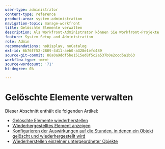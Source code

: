 ```yaml
---
user-type: administrator
content-type: reference
product-area: system-administration
navigation-topic: manage-workfront
title: Gelöschte Elemente verwalten
description: Als Workfront-Administrator können Sie Workfront-Projekte, -Aufgaben, -Probleme, -Dokumente und -Vorlagen wiederherstellen, wenn sie in den letzten 30 Tagen gelöscht wurden. Beim Wiederherstellen eines Objekts werden auch alle untergeordneten Objekte und Felder wiederhergestellt.
feature: System Setup and Administration
role: Admin
recommendations: noDisplay, noCatalog
exl-id: 6b76ff52-2809-4d11-aeb0-a328e1efc489
source-git-commit: 86a0a9ddf5be1515ed8f5c2a537b0e2ccd5a1b63
workflow-type: tm+mt
source-wordcount: '71'
ht-degree: 0%

---
```


# Gelöschte Elemente verwalten

Dieser Abschnitt enthält die folgenden Artikel:

* [Gelöschte Elemente wiederherstellen](../../../administration-and-setup/manage-workfront/manage-deleted-items/restore-deleted-items.md)
* [Wiederhergestelltes Element anzeigen](../../../administration-and-setup/manage-workfront/manage-deleted-items/view-restored-items.md)
* [Konfigurieren der Auswirkungen auf die Stunden, in denen ein Objekt gelöscht und wiederhergestellt wird](../../../administration-and-setup/manage-workfront/manage-deleted-items/configure-how-hours-affected-when-obj-deleted-restored.md)
* [Wiederherstellen einzelner untergeordneter Objekte](../../../administration-and-setup/manage-workfront/manage-deleted-items/restoring-individual-child-objects.md)
